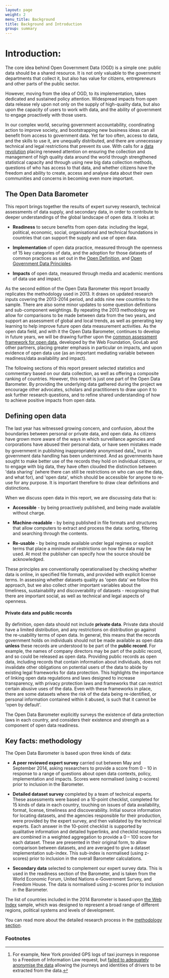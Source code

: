 ```yaml
---
layout: page
weight: 2
menu_title: Background
title: Background and Introduction
group: summary
---
```


# Introduction:

<span class="lead">The core idea behind Open Government Data (OGD) is a simple one: public data should be a shared resource. It is not only valuable to the government departments that collect it, but also has value for citizens, entrepreneurs and other parts of the public sector. </span>

However, moving from the idea of OGD, to its implementation, takes dedicated and sustained policy attention. Widespread impacts from open data release rely upon not only on the supply of high-quality data, but also upon the capacity of users to work with data, and the ability of government to engage proactively with those users. 

In our complex world, securing government accountability, coordinating action to improve society, and bootstrapping new business ideas can all benefit from access to government data. Yet far too often, access to data, and the skills to use it, are unequally distributed, and there are unnecessary technical and legal restrictions that prevent its use. With calls for a [data revolution](http://www.undatarevolution.org) placing renewed attention on ensuring the collection and management of high quality data around the world through strengthened statistical capacity and through using new big data collection methods, questions of who has access to that data, and whether citizens have the freedom and ability to create, access and analyse data about their own communities and concerns in becoming even more important. 

## The Open Data Barometer
This report brings together the results of expert survey research, technical assessments of data supply, and secondary data, in order to contribute to deeper understandings of the global landscape of open data. It looks at:

* **Readiness** to secure benefits from open data: including the legal, political, economic, social, organisational and technical foundations in countries that can support the supply and use of open data. 

* **Implementation** of open data practice, measured through the openness of 15 key categories of data, and the adoption for those datasets of common practices as set out in the [Open Definition](http://opendefinition.org/), and [Open Government Data Principles](http://opengovdata.org/).

* **Impacts** of open data, measured through media and academic mentions of data use and impact.

As the second edition of the Open Data Barometer this report broadly replicates the methodology used in 2013. It draws on updated research inputs covering the 2013-2014 period, and adds nine new countries to the sample. There are also some minor updates to some question definitions and sub-component weightings. By repeating the 2013 methodology we allow for comparisons to be made between data from the two years, and support an assessment of global and local trends, as well as generating key learning to help improve future open data measurement activities. As the open data field, and with it the Open Data Barometer, continues to develop in future years, we will be drawing further upon the [common assessment framework for open data](http://opendataresearch.org/sites/default/files/posts/Common%20Assessment%20Workshop%20Report.pdf), developed by the Web Foundation, GovLab and other partners, placing greater emphasis in particular on impacts, and upon evidence of open data use (as an important mediating variable between readiness/data availability and impact). 

The following sections of this report present selected statistics and commentary based on our data collection, as well as offering a composite ranking of countries. However, this report is just one part of the Open Data Barometer. By providing the underlying data gathered during the project we encourage other advocates, scholars and practitioners to draw upon it to ask further research questions, and to refine shared understanding of how to achieve positive impacts from open data. 

## Defining open data
The last year has witnessed growing concern, and confusion, about the boundaries between personal or private data, and open data. As citizens have grown more aware of the ways in which surveillance agencies and corporations have abused their personal data, or have seen mistakes made by government in publishing inappropriately anonymised data[^1], trust in government data handling has been undermined. And as governments have sought to make better use of the records they hold on individual citizens, or to engage with big data, they have often clouded the distinction between 'data sharing' (where there can still be restrictions on who can use the data, and what for), and 'open data', which should be accessible for anyone to re-use for any purpose. It is important therefore to draw clear definitions and distinctions.

When we discuss open data in this report, we are discussing data that is:

* **Accessible** - by being proactively published, and being made available without charge.

* **Machine-readable** - by being published in file formats and structures that allow computers to extract and process the data: sorting, filtering and searching through the contents.

* **Re-usable** - by being made available under legal regimes or explicit terms that place a minimum of restrictions on how the data may be used. At most the publisher can specify how the source should be acknowledged. 

These principles are conventionally operationalised by checking whether data is online, in specified file formats, and provided with explicit license terms. In assessing whether datasets quality as 'open data' we follow this approach, but we also collect other important variables about the timeliness, sustainability and discoverability of datasets - recognising that there are important social, as well as technical and legal aspects of openness. 

#### Private data and public records
By definition, open data should not include **private data**. Private data should have a limited distribution, and any restrictions on distribution go against the re-usability terms of open data. In general, this means that the records government holds on individuals should not be made available as open data **unless** these records are understood to be part of the **public record**. For example, the names of company directors may be part of the public record, and so could be released as open data. Providing public records as open data, including records that contain information about individuals, does not invalidate other obligations on potential users of the data to abide by existing legal frameworks for data protection. This highlights the importance of linking open data regulations and laws designed to increase transparency, with privacy protection laws and frameworks that can restrict certain abusive uses of the data. Even with these frameworks in place, there are some datasets where the risk of the data being re-identified, or personal information contained within it abused, is such that it cannot be 'open by default'. 

The Open Data Barometer explicitly surveys the existence of data protection laws in each country, and considers their existence and strength as a component of open data readiness. 


<div class="panel panel-default">
  <div class="panel-body" markdown="1">

## Key facts: methodology

The Open Data Barometer is based upon three kinds of data:

* **A peer reviewed expert survey** carried out between May and September 2014, asking researchers to provide a score from 0 – 10 in response to a range of questions about open data contexts, policy, implementation and impacts. Scores were normalised (using z-scores) prior to inclusion in the Barometer.

* **Detailed dataset survey** completed by a team of technical experts. These assessments were based on a 10-point checklist, completed for 15 kinds of data in each country, touching on issues of data availability, format, license, timeliness and discoverability. Initial source information for locating datasets, and the agencies responsible for their production, were provided by the expert survey, and then validated by the technical experts. Each answer in the 10-point checklist is supported by qualitative information and detailed hyperlinks, and checklist responses are combined in a weighted aggregation to provide a 0 – 100 score for each dataset. These are presented in their original form, to allow comparison between datasets, and are averaged to give a dataset implementation sub-index. This sub-index is normalised (using z-scores) prior to inclusion in the overall Barometer calculations.

* **Secondary data** selected to complement our expert survey data. This is used in the readiness section of the Barometer, and is taken from the World Economic Forum, United Nations e-Government Survey, and Freedom House. The data is normalised using z-scores prior to inclusion in the Barometer. 

The list of countries included in the 2014 Barometer is based upon [the Web Index](http://www.thewebindex.org) sample, which was designed to represent a broad range of different regions, political systems and levels of development. 

You can read more about the detailed research process in the [methodology section](/report/about/method.html).

  </div>
</div>
 



### Footnotes

[^1]: For example, New York provided GPS logs of taxi journeys in response to a Freedom of Information Law request, but [failed to adequately anonymise the data](https://medium.com/@vijayp/of-taxis-and-rainbows-f6bc289679a1) allowing the journeys and identities of drivers to be extracted from the data.
